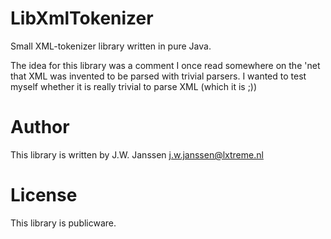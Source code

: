 # LibXmlTokenizer

Small XML-tokenizer library written in pure Java.

The idea for this library was a comment I once read somewhere on the 'net that
XML was invented to be parsed with trivial parsers. I wanted to test myself
whether it is really trivial to parse XML (which it is ;))

# Author

This library is written by J.W. Janssen <j.w.janssen@lxtreme.nl>

# License

This library is publicware.

